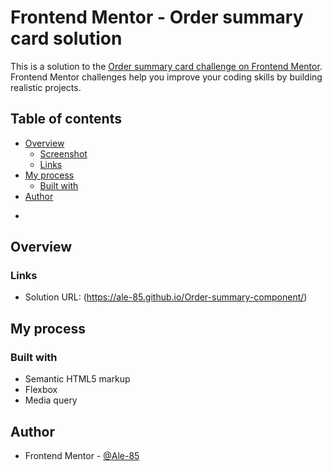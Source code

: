 # Frontend Mentor - Order summary card solution

This is a solution to the [Order summary card challenge on Frontend Mentor](https://www.frontendmentor.io/challenges/order-summary-component-QlPmajDUj). Frontend Mentor challenges help you improve your coding skills by building realistic projects.

## Table of contents

- [Overview](#overview)
  - [Screenshot](#screenshot)
  - [Links](#links)
- [My process](#my-process)
  - [Built with](#built-with)
- [Author](#author)

*

## Overview

### Links

- Solution URL: (https://ale-85.github.io/Order-summary-component/)

## My process

### Built with

- Semantic HTML5 markup
- Flexbox
- Media query

## Author

- Frontend Mentor - [@Ale-85](https://www.frontendmentor.io/profile/Ale-85)

